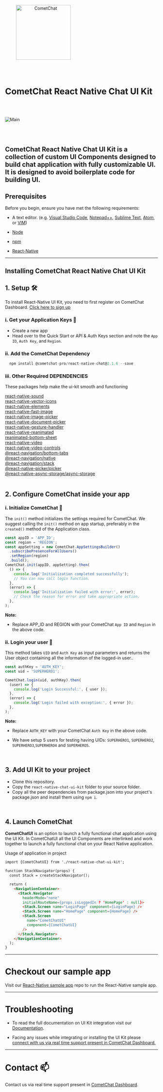 <div style="width:100%">
    <div style="width:50%;">
        <div align="center">
        <img align="center" width="180" height="180" alt="CometChat" src="./screenshots/logo.png">    
        </div>    
    </div>    
</div>

<br/><br/>

# CometChat React Native Chat UI Kit

</br></br>

<div style="width:100%">
    <div style="width:100%; display:inline-block">
        <div align="center">
          <img align="left" alt="Main" src="./screenshots/main.png">    
        </div>    
    </div>    
</div>

</br></br>

CometChat React Native Chat UI Kit is a collection of custom **UI Components** designed to build chat application with fully customizable UI. It is designed to avoid boilerplate code for building UI.
---

## Prerequisites

Before you begin, ensure you have met the following requirements:

- A text editor. (e.g. [Visual Studio Code](https://code.visualstudio.com/), [Notepad++](https://notepad-plus-plus.org/), [Sublime Text](https://www.sublimetext.com/), [Atom](https://atom.io/), or [VIM](https://www.vim.org/))

- [Node](https://nodejs.org/)

- [npm](https://www.npmjs.com/get-npm)

- [React-Native](https://reactnative.dev/docs/environment-setup)

---

## Installing CometChat React Native Chat UI Kit

## 1. Setup 🛠

To install React-Native UI Kit, you need to first register on CometChat Dashboard. <a href="https://app.cometchat.com/" target="_blank">Click here to sign up</a>

### i. Get your Application Keys :key:

- Create a new app
- Head over to the Quick Start or API & Auth Keys section and note the `App ID`, `Auth Key`, and `Region`.

### ii. Add the CometChat Dependency

```javascript
  npm install @cometchat-pro/react-native-chat@2.1.6 --save
```

### iii. Other Required DEPENDENCIES

These packages help make the ui-kit smooth and functioning

[react-native-sound](https://github.com/zmxv/react-native-sound)</br>
[react-native-vector-icons](https://github.com/oblador/react-native-vector-icons)</br>
[react-native-elements](https://reactnativeelements.com/docs/)</br>
[react-native-fast-image](https://github.com/DylanVann/react-native-fast-image)</br>
[react-native-image-picker](https://github.com/react-native-image-picker/react-native-image-picker)</br>
[react-native-document-picker](https://github.com/rnmods/react-native-document-picker)</br>
[react-native-gesture-handler](https://github.com/software-mansion/react-native-gesture-handler)</br>
[react-native-reanimated](https://github.com/software-mansion/react-native-reanimated)</br>
[reanimated-bottom-sheet](https://github.com/osdnk/react-native-reanimated-bottom-sheet)</br>
[react-native-video](https://github.com/react-native-video/react-native-video)</br>
[react-native-video-controls](https://github.com/itsnubix/react-native-video-controls)</br>
[@react-navigation/bottom-tabs](https://reactnavigation.org/docs/bottom-tab-navigator/)</br>
[@react-navigation/native](https://reactnavigation.org/docs/getting-started)</br>
[@react-navigation/stack](https://reactnavigation.org/docs/stack-navigator/)</br>
[@react-native-picker/picker](https://github.com/react-native-picker/picker)</br>
[@react-native-async-storage/async-storage](https://github.com/react-native-async-storage/async-storage)</br>
<br/>

## 2. Configure CometChat inside your app

### i. Initialize CometChat 🌟

The `init()` method initializes the settings required for CometChat.
We suggest calling the `init()` method on app startup, preferably in the `created()` method of the Application class.

```javascript
const appID = 'APP_ID';
const region = 'REGION';
const appSetting = new CometChat.AppSettingsBuilder()
  .subscribePresenceForAllUsers()
  .setRegion(region)
  .build();
CometChat.init(appID, appSetting).then(
  () => {
    console.log('Initialization completed successfully');
    // You can now call login function.
  },
  (error) => {
    console.log('Initialization failed with error:', error);
    // Check the reason for error and take appropriate action.
  },
);
```

**Note:**</br>

- Replace APP_ID and REGION with your CometChat `App ID` and `Region` in the above code.

### ii. Login your user 👤

This method takes `UID` and `Auth Key` as input parameters and returns the User object containing all the information of the logged-in user..

```javascript
const authKey = 'AUTH_KEY';
const uid = 'SUPERHERO1';

CometChat.login(uid, authKey).then(
  (user) => {
    console.log('Login Successful:', { user });
  },
  (error) => {
    console.log('Login failed with exception:', { error });
  },
);
```

**Note:** </br>

- Replace `AUTH_KEY` with your CometChat `Auth Key` in the above code.

- We have setup 5 users for testing having UIDs: `SUPERHERO1`, `SUPERHERO2`, `SUPERHERO3`,`SUPERHERO4` and `SUPERHERO5`.

<br/>

## 3. Add UI Kit to your project

- Clone this repository.
- Copy the `react-native-chat-ui-kit` folder to your source folder.
- Copy all the peer dependencies from package.json into your project's package.json and install them using `npm i`.

<br/>

## 4. Launch CometChat

**CometChatUI** is an option to launch a fully functional chat application using the UI Kit. In CometChatUI all the UI Components are interlinked and work together to launch a fully functional chat on your React Native application.

Usage of application in project

```html
import {CometChatUI} from './react-native-chat-ui-kit';

function StackNavigator(props) {
  const Stack = createStackNavigator();

  return (
    <NavigationContainer>
      <Stack.Navigator
        headerMode="none"
        initialRouteName={props.isLoggedIn ? 'HomePage' : null}>
        <Stack.Screen name="LoginPage" component={LoginPage} />
        <Stack.Screen name="HomePage" component={HomePage} />
        <Stack.Screen
          name="CometChatUI"
          component={CometChatUI}
        />
      </Stack.Navigator>
    </NavigationContainer>
  );
}

```

---

# Checkout our sample app

Visit our [React-Native sample app](https://github.com/cometchat-pro/react-native-chat-app) repo to run the React-Native sample app.

---

# Troubleshooting

- To read the full documentation on UI Kit integration visit our [Documentation](https://prodocs.cometchat.com/docs/react-native-ui-kit).

- Facing any issues while integrating or installing the UI Kit please <a href="https://app.cometchat.com/" target="_blank"> connect with us via real time support present in CometChat Dashboard.</a>

---

# Contact :mailbox:

Contact us via real time support present in [CometChat Dashboard](https://app.cometchat.com/).
